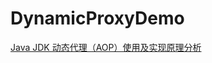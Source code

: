 # DynamicProxyDemo
 [Java JDK 动态代理（AOP）使用及实现原理分析](https://blog.csdn.net/jiankunking/article/details/52143504)

